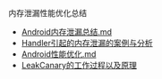 内存泄漏性能优化总结

* [Android内存泄漏总结.md](Android进阶/Android内存泄漏总结.md)
* [Handler引起的内存泄漏的案例与分析](Android进阶/Handler引起的内存泄漏以及分析.md)
* [Android性能优化.md](Android进阶/Android性能优化.md)
* [LeakCanary的工作过程以及原理](Android性能优化相关/LeakCanary工作过程以及原理.md)
